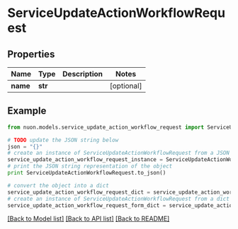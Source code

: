 # ServiceUpdateActionWorkflowRequest


## Properties

Name | Type | Description | Notes
------------ | ------------- | ------------- | -------------
**name** | **str** |  | [optional] 

## Example

```python
from nuon.models.service_update_action_workflow_request import ServiceUpdateActionWorkflowRequest

# TODO update the JSON string below
json = "{}"
# create an instance of ServiceUpdateActionWorkflowRequest from a JSON string
service_update_action_workflow_request_instance = ServiceUpdateActionWorkflowRequest.from_json(json)
# print the JSON string representation of the object
print ServiceUpdateActionWorkflowRequest.to_json()

# convert the object into a dict
service_update_action_workflow_request_dict = service_update_action_workflow_request_instance.to_dict()
# create an instance of ServiceUpdateActionWorkflowRequest from a dict
service_update_action_workflow_request_form_dict = service_update_action_workflow_request.from_dict(service_update_action_workflow_request_dict)
```
[[Back to Model list]](../README.md#documentation-for-models) [[Back to API list]](../README.md#documentation-for-api-endpoints) [[Back to README]](../README.md)


